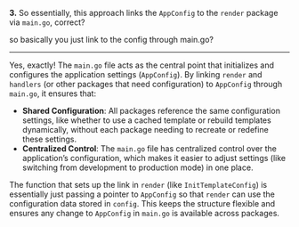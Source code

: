**3.** So essentially, this approach links the `AppConfig` to the `render` package via `main.go`, correct?

so basically you just link to the config through main.go?

---

Yes, exactly! The `main.go` file acts as the central point that initializes and configures the application settings (`AppConfig`). By linking `render` and `handlers` (or other packages that need configuration) to `AppConfig` through `main.go`, it ensures that:

- **Shared Configuration**: All packages reference the same configuration settings, like whether to use a cached template or rebuild templates dynamically, without each package needing to recreate or redefine these settings.
- **Centralized Control**: The `main.go` file has centralized control over the application’s configuration, which makes it easier to adjust settings (like switching from development to production mode) in one place.
  
The function that sets up the link in `render` (like `InitTemplateConfig`) is essentially just passing a pointer to `AppConfig` so that `render` can use the configuration data stored in `config`. This keeps the structure flexible and ensures any change to `AppConfig` in `main.go` is available across packages.